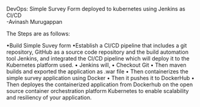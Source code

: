 DevOps: Simple Survey Form deployed to kubernetes using Jenkins as CI/CD <br>
-Avinash Murugappan

The Steps are as follows:

•Build Simple Suvey form
•Establish a CI/CD pipeline that includes a git repository, GitHub as a source code repository and the build automation tool Jenkins, and integrated the CI/CD pipeline which will deploy it to the Kubernetes platform used. 
• Jenkins will, 
	• Checkout Git
	• Then maven builds and exported the application as .war file
	• Then containerizes the simple survey application using Docker
	• Then it pushes it to DockerHub
	• Then deployes the containerized application from Dockerhub on the open source container orchestration platform Kubernetes to enable scalability and resiliency of your application. 

